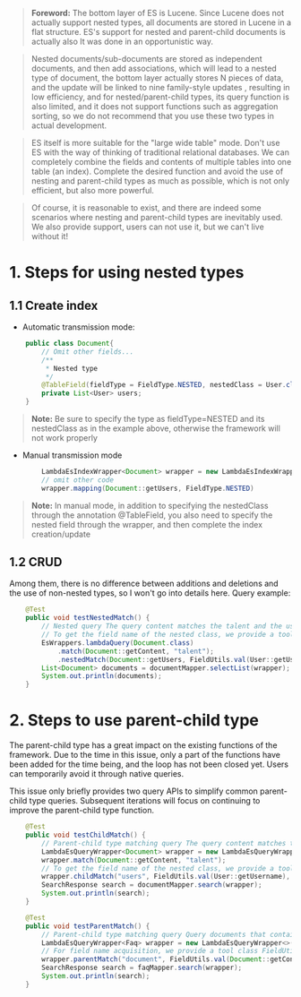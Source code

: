 > **Foreword:** The bottom layer of ES is Lucene. Since Lucene does not actually support nested types, all documents are stored in Lucene in a flat structure. ES's support for nested and parent-child documents is actually also It was done in an opportunistic way.

> Nested documents/sub-documents are stored as independent documents, and then add associations, which will lead to a nested type of document, the bottom layer actually stores N pieces of data, and the update will be linked to nine family-style updates , resulting in low efficiency, and for nested/parent-child types, its query function is also limited, and it does not support functions such as aggregation sorting, so we do not recommend that you use these two types in actual development.

> ES itself is more suitable for the "large wide table" mode. Don't use ES with the way of thinking of traditional relational databases. We can completely combine the fields and contents of multiple tables into one table (an index). Complete the desired function and avoid the use of nesting and parent-child types as much as possible, which is not only efficient, but also more powerful.

> Of course, it is reasonable to exist, and there are indeed some scenarios where nesting and parent-child types are inevitably used. We also provide support, users can not use it, but we can't live without it!


# 1. Steps for using nested types
## 1.1 Create index

- Automatic transmission mode:
````java
    public class Document{
        // Omit other fields...
        /**
         * Nested type
         */
        @TableField(fieldType = FieldType.NESTED, nestedClass = User.class)
        private List<User> users;
    }
````
> **Note:** Be sure to specify the type as fieldType=NESTED and its nestedClass as in the example above, otherwise the framework will not work properly

- Manual transmission mode

 
````java
        LambdaEsIndexWrapper<Document> wrapper = new LambdaEsIndexWrapper<>();
        // omit other code
        wrapper.mapping(Document::getUsers, FieldType.NESTED)
````
> **Note:** In manual mode, in addition to specifying the nestedClass through the annotation @TableField, you also need to specify the nested field through the wrapper, and then complete the index creation/update


## 1.2 CRUD
Among them, there is no difference between additions and deletions and the use of non-nested types, so I won't go into details here.
Query example:
````java
    @Test
    public void testNestedMatch() {
        // Nested query The query content matches the talent and the user name in the nested data matches the data of "User 1"
        // To get the field name of the nested class, we provide a tool class FieldUtils.val to help users get the field name through the lambda function. Of course, if you don't want to use it, you can also pass a string directly
        EsWrappers.lambdaQuery(Document.class)
            .match(Document::getContent, "talent");
            .nestedMatch(Document::getUsers, FieldUtils.val(User::getUsername), "User");
        List<Document> documents = documentMapper.selectList(wrapper);
        System.out.println(documents);
    }
````

# 2. Steps to use parent-child type
The parent-child type has a great impact on the existing functions of the framework. Due to the time in this issue, only a part of the functions have been added for the time being, and the loop has not been closed yet. Users can temporarily avoid it through native queries.

This issue only briefly provides two query APIs to simplify common parent-child type queries. Subsequent iterations will focus on continuing to improve the parent-child type function.
````java
    @Test
    public void testChildMatch() {
        // Parent-child type matching query The query content matches the data of the user name matching "user" in the sub-document. Here, the parent document is document and the sub-document is faq as an example
        LambdaEsQueryWrapper<Document> wrapper = new LambdaEsQueryWrapper<>();
        wrapper.match(Document::getContent, "talent");
        // To get the field name of the nested class, we provide a tool class FieldUtils.val to help users get the field name through the lambda function. Of course, if you don't want to use it, you can also pass a string directly
        wrapper.childMatch("users", FieldUtils.val(User::getUsername), "Users");
        SearchResponse search = documentMapper.search(wrapper);
        System.out.println(search);
    }

    @Test
    public void testParentMatch() {
        // Parent-child type matching query Query documents that contain technology in the parent document
        LambdaEsQueryWrapper<Faq> wrapper = new LambdaEsQueryWrapper<>();
        // For field name acquisition, we provide a tool class FieldUtils.val to help users obtain field names through lambda functions. Of course, if you don't want to use them, you can also pass strings directly
        wrapper.parentMatch("document", FieldUtils.val(Document::getContent), "Technology");
        SearchResponse search = faqMapper.search(wrapper);
        System.out.println(search);
    }
````